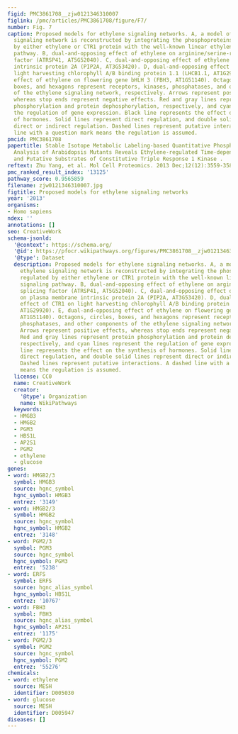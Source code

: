 ```yaml
---
figid: PMC3861708__zjw0121346310007
figlink: /pmc/articles/PMC3861708/figure/F7/
number: Fig. 7
caption: Proposed models for ethylene signaling networks. A, a model of the ethylene
  signaling network is reconstructed by integrating the phosphoproteins regulated
  by either ethylene or CTR1 protein with the well-known linear ethylene signaling
  pathway. B, dual-and-opposing effect of ethylene on arginine/serine-rich splicing
  factor (ATRSP41, AT5G52040). C, dual-and-opposing effect of ethylene on plasma membrane
  intrinsic protein 2A (PIP2A, AT3G53420). D, dual-and-opposing effect of CTR1 on
  light harvesting chlorophyll A/B binding protein 1.1 (LHCB1.1, AT1G29920). E, dual-and-opposing
  effect of ethylene on flowering gene bHLH 3 (FBH3, AT1G51140). Octagons, circles,
  boxes, and hexagons represent receptors, kinases, phosphatases, and other components
  of the ethylene signaling network, respectively. Arrows represent positive effects,
  whereas stop ends represent negative effects. Red and gray lines represent protein
  phosphorylation and protein dephosphorylation, respectively, and cyan lines represent
  the regulation of gene expression. Black line represents the effect on the synthesis
  of hormones. Solid lines represent direct regulation, and double solid lines represent
  direct or indirect regulation. Dashed lines represent putative interactions. A dashed
  line with a question mark means the regulation is assumed.
pmcid: PMC3861708
papertitle: Stable Isotope Metabolic Labeling-based Quantitative Phosphoproteomic
  Analysis of Arabidopsis Mutants Reveals Ethylene-regulated Time-dependent Phosphoproteins
  and Putative Substrates of Constitutive Triple Response 1 Kinase .
reftext: Zhu Yang, et al. Mol Cell Proteomics. 2013 Dec;12(12):3559-3582.
pmc_ranked_result_index: '13125'
pathway_score: 0.9565859
filename: zjw0121346310007.jpg
figtitle: Proposed models for ethylene signaling networks
year: '2013'
organisms:
- Homo sapiens
ndex: ''
annotations: []
seo: CreativeWork
schema-jsonld:
  '@context': https://schema.org/
  '@id': https://pfocr.wikipathways.org/figures/PMC3861708__zjw0121346310007.html
  '@type': Dataset
  description: Proposed models for ethylene signaling networks. A, a model of the
    ethylene signaling network is reconstructed by integrating the phosphoproteins
    regulated by either ethylene or CTR1 protein with the well-known linear ethylene
    signaling pathway. B, dual-and-opposing effect of ethylene on arginine/serine-rich
    splicing factor (ATRSP41, AT5G52040). C, dual-and-opposing effect of ethylene
    on plasma membrane intrinsic protein 2A (PIP2A, AT3G53420). D, dual-and-opposing
    effect of CTR1 on light harvesting chlorophyll A/B binding protein 1.1 (LHCB1.1,
    AT1G29920). E, dual-and-opposing effect of ethylene on flowering gene bHLH 3 (FBH3,
    AT1G51140). Octagons, circles, boxes, and hexagons represent receptors, kinases,
    phosphatases, and other components of the ethylene signaling network, respectively.
    Arrows represent positive effects, whereas stop ends represent negative effects.
    Red and gray lines represent protein phosphorylation and protein dephosphorylation,
    respectively, and cyan lines represent the regulation of gene expression. Black
    line represents the effect on the synthesis of hormones. Solid lines represent
    direct regulation, and double solid lines represent direct or indirect regulation.
    Dashed lines represent putative interactions. A dashed line with a question mark
    means the regulation is assumed.
  license: CC0
  name: CreativeWork
  creator:
    '@type': Organization
    name: WikiPathways
  keywords:
  - HMGB3
  - HMGB2
  - PGM3
  - HBS1L
  - AP2S1
  - PGM2
  - ethylene
  - glucose
genes:
- word: HMGB2/3
  symbol: HMGB3
  source: hgnc_symbol
  hgnc_symbol: HMGB3
  entrez: '3149'
- word: HMGB2/3
  symbol: HMGB2
  source: hgnc_symbol
  hgnc_symbol: HMGB2
  entrez: '3148'
- word: PGM2/3
  symbol: PGM3
  source: hgnc_symbol
  hgnc_symbol: PGM3
  entrez: '5238'
- word: ERFS
  symbol: ERFS
  source: hgnc_alias_symbol
  hgnc_symbol: HBS1L
  entrez: '10767'
- word: FBH3
  symbol: FBH3
  source: hgnc_alias_symbol
  hgnc_symbol: AP2S1
  entrez: '1175'
- word: PGM2/3
  symbol: PGM2
  source: hgnc_symbol
  hgnc_symbol: PGM2
  entrez: '55276'
chemicals:
- word: ethylene
  source: MESH
  identifier: D005030
- word: glucose
  source: MESH
  identifier: D005947
diseases: []
---
```


